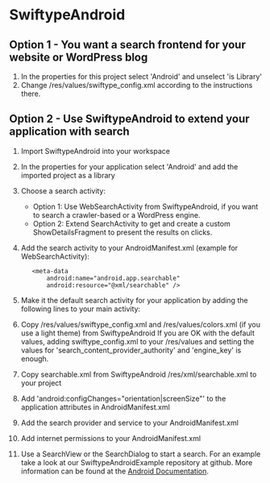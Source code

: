 # SwiftypeAndroid

## Option 1 - You want a search frontend for your website or WordPress blog

  1. In the properties for this project select 'Android' and unselect 'is Library'
  2. Change /res/values/swiftype_config.xml according to the instructions there.

## Option 2 - Use SwiftypeAndroid to extend your application with search

  1. Import SwiftypeAndroid into your workspace
  2. In the properties for your application select 'Android' and add the imported project as a library
  3. Choose a search activity:
	 - Option 1: Use WebSearchActivity from SwiftypeAndroid, if you want to search a crawler-based or a WordPress engine.
	 - Option 2: Extend SearchActivity to get and create a custom ShowDetailsFragment to present the results on clicks.
  4. Add the search activity to your AndroidManifest.xml (example for WebSearchActivity):

		<activity
			android:name="com.swiftype.android.search.webbased.WebSearchActivity"
			android:label="@string/app_name"
			android:windowSoftInputMode="stateAlwaysHidden"
			android:exported="false"
			android:launchMode="singleTop" >
			<intent-filter>
				<action android:name="android.intent.action.SEARCH" />
			</intent-filter>

            <meta-data
				android:name="android.app.searchable"
				android:resource="@xml/searchable" />
		</activity>

  6. Make it the default search activity for your application by adding the following lines to your main activity:

		<meta-data
			android:name="android.app.default_searchable"
			android:value="com.swiftype.android.search.webbased.WebSearchActivity" />

  7. Copy /res/values/swiftype\_config.xml and /res/values/colors.xml (if you use a light theme) from SwiftypeAndroid
	 If you are OK with the default values, adding swiftype\_config.xml to your /res/values and setting the values for 'search\_content\_provider\_authority' and 'engine\_key' is enough.
  8. Copy searchable.xml from SwiftypeAndroid /res/xml/searchable.xml to your project
  9. Add 'android:configChanges="orientation|screenSize"' to the application attributes in AndroidManifest.xml
  10. Add the search provider and service to your AndroidManifest.xml

		<provider
			android:exported="false"
			android:authorities="@string/search_content_provider_authority"
			android:name="com.swiftype.android.search.backend.SearchContentProvider" />

	    <service
			android:name="com.swiftype.android.search.backend.SearchService" />

  11. Add internet permissions to your AndroidManifest.xml

		<uses-permission android:name="android.permission.INTERNET" />

  12. Use a SearchView or the SearchDialog to start a search. For an example take a look at our SwiftypeAndroidExample repository at github. More information can be found at the [Android Documentation](http://developer.android.com/training/search/setup.html).
